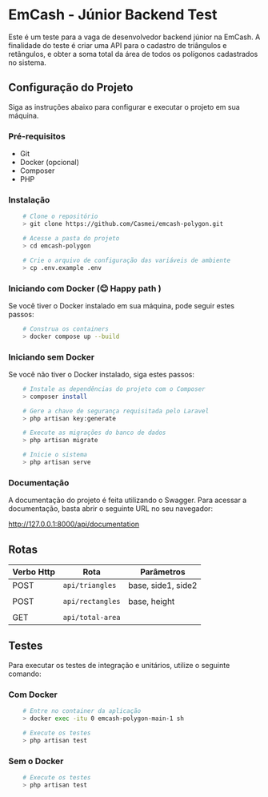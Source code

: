 # EmCash - Júnior Backend Test 
Este é um teste para a vaga de desenvolvedor backend júnior na EmCash. A finalidade do teste é criar uma API para o cadastro de triângulos e retângulos, e obter a soma total da área de todos os polígonos cadastrados no sistema.

## Configuração do Projeto
Siga as instruções abaixo para configurar e executar o projeto em sua máquina.

### Pré-requisitos
- Git
- Docker (opcional)
- Composer
- PHP

### Instalação
```sh
    # Clone o repositório
    > git clone https://github.com/Casmei/emcash-polygon.git

    # Acesse a pasta do projeto
    > cd emcash-polygon

    # Crie o arquivo de configuração das variáveis de ambiente
    > cp .env.example .env
```
### Iniciando com Docker (😊 Happy path )
Se você tiver o Docker instalado em sua máquina, pode seguir estes passos:
```sh
    # Construa os containers
    > docker compose up --build
```
### Iniciando sem Docker
Se você não tiver o Docker instalado, siga estes passos:
```sh
    # Instale as dependências do projeto com o Composer
    > composer install

    # Gere a chave de segurança requisitada pelo Laravel
    > php artisan key:generate

    # Execute as migrações do banco de dados
    > php artisan migrate

    # Inicie o sistema
    > php artisan serve
```

### Documentação
A documentação do projeto é feita utilizando o Swagger. Para acessar a documentação, basta abrir o seguinte URL no seu navegador:

http://127.0.0.1:8000/api/documentation

## Rotas

| Verbo Http     |Rota                           |Parâmetros |
|----------------|-------------------------------|-----------|
|POST|`api/triangles`| base, side1, side2 |
||
|POST|`api/rectangles`|  base, height |
||
|GET|`api/total-area`|

## Testes
Para executar os testes de integração e unitários, utilize o seguinte comando:
### Com Docker
```sh
    # Entre no container da aplicação
    > docker exec -itu 0 emcash-polygon-main-1 sh

    # Execute os testes
    > php artisan test
```

### Sem o Docker
```sh
    # Execute os testes
    > php artisan test
```



